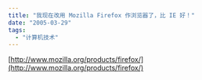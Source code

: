 ```yaml
---
title: "我现在改用 Mozilla Firefox 作浏览器了，比 IE 好！"
date: "2005-03-29"
tags: 
  - "计算机技术"
---
```


[http://www.mozilla.org/products/firefox/](http://www.mozilla.org/products/firefox/)
